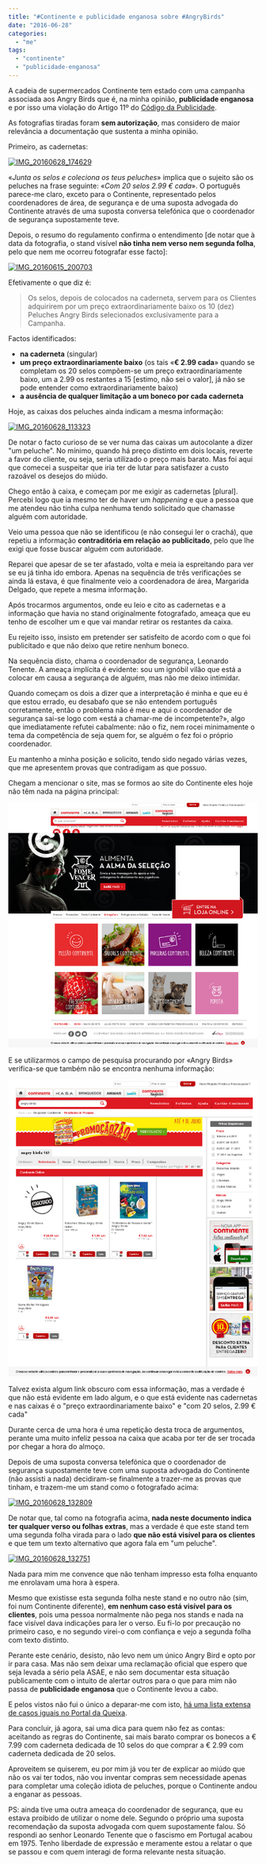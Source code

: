 ```yaml
---
title: "#Continente e publicidade enganosa sobre #AngryBirds"
date: "2016-06-28"
categories: 
  - "me"
tags: 
  - "continente"
  - "publicidade-enganosa"
---
```


A cadeia de supermercados Continente tem estado com uma campanha associada aos Angry Birds que é, na minha opinião, **publicidade enganosa** e por isso uma violação do Artigo 11º do [Código da Publicidade](http://www.pgdlisboa.pt/leis/lei_mostra_articulado.php?nid=390&tabela=leis&nversao=).

As fotografias tiradas foram **sem autorização**, mas considero de maior relevância a documentação que sustenta a minha opinião.

Primeiro, as cadernetas:

[![IMG_20160628_174629](images/IMG_20160628_174629.jpg)](https://blog.1407.org/wp-content/uploads/2016/06/IMG_20160628_174629.jpg)

«_Junta os selos e coleciona os teus peluches_» implica que o sujeito são os peluches na frase seguinte: «_Com 20 selos 2.99 € cada_». O português parece-me claro, exceto para o Continente, representado pelos coordenadores de área, de segurança e de uma suposta advogada do Continente através de uma suposta conversa telefónica que o coordenador de segurança supostamente teve.

Depois, o resumo do regulamento confirma o entendimento \[de notar que à data da fotografia, o stand visível **não tinha nem verso nem segunda folha**, pelo que nem me ocorreu fotografar esse facto\]:

[![IMG_20160615_200703](images/IMG_20160615_200703.jpg)](https://blog.1407.org/wp-content/uploads/2016/06/IMG_20160615_200703.jpg)

Efetivamente o que diz é:

> Os selos, depois de colocados na caderneta, servem para os Clientes adquirirem por um preço extraordinariamente baixo os 10 (dez) Peluches Angry Birds selecionados exclusivamente para a Campanha.

Factos identificados:

- **na caderneta** (singular)
- **um preço extraordinariamente baixo** (os tais «**€ 2.99 cada**» quando se completam os 20 selos compõem-se um preço extraordinariamente baixo, um a 2.99 os restantes a 15 \[estimo, não sei o valor\], já não se pode entender como extraordinariamente baixo)
- **a ausência de qualquer limitação a um boneco por cada caderneta**

Hoje, as caixas dos peluches ainda indicam a mesma informação:

[![IMG_20160628_113323](images/IMG_20160628_113323.jpg)](https://blog.1407.org/wp-content/uploads/2016/06/IMG_20160628_113323.jpg)

De notar o facto curioso de se ver numa das caixas um autocolante a dizer "um peluche". No mínimo, quando há preço distinto em dois locais, reverte a favor do cliente, ou seja, seria utilizado o preço mais barato. Mas foi aqui que comecei a suspeitar que iria ter de lutar para satisfazer a custo razoável os desejos do miúdo.

Chego então à caixa, e começam por me exigir as cadernetas \[plural\]. Percebi logo que ia mesmo ter de haver um _happening_ e que a pessoa que me atendeu não tinha culpa nenhuma tendo solicitado que chamasse alguém com autoridade.

Veio uma pessoa que não se identificou (e não consegui ler o crachá), que repetiu a informação **contraditória em relação ao publicitado**, pelo que lhe exigi que fosse buscar alguém com autoridade.

Reparei que apesar de se ter afastado, volta e meia ia espreitando para ver se eu já tinha ido embora. Apenas na sequência de três verificações se ainda lá estava, é que finalmente veio a coordenadora de área, Margarida Delgado, que repete a mesma informação.

Após trocarmos argumentos, onde eu leio e cito as cadernetas e a informação que havia no stand originalmente fotografado, ameaça que eu tenho de escolher um e que vai mandar retirar os restantes da caixa.

Eu rejeito isso, insisto em pretender ser satisfeito de acordo com o que foi publicitado e que não deixo que retire nenhum boneco.

Na sequência disto, chama o coordenador de segurança, Leonardo Tenente. A ameaça implícita é evidente: sou um ignóbil vilão que está a colocar em causa a segurança de alguém, mas não me deixo intimidar.

Quando começam os dois a dizer que a interpretação é minha e que eu é que estou errado, eu desabafo que se não entendem português corretamente, então o problema não é meu e aqui o coordenador de segurança sai-se logo com «está a chamar-me de incompetente?», algo que imediatamente refutei cabalmente: não o fiz, nem rocei minimamente o tema da competência de seja quem for, se alguém o fez foi o próprio coordenador.

Eu mantenho a minha posição e solicito, tendo sido negado várias vezes, que me apresentem provas que contradigam as que possuo.

Chegam a mencionar o site, mas se formos ao site do Continente eles hoje não têm nada na página principal:

![Screenshot from 2016-06-28 18-15-25](images/Screenshot-from-2016-06-28-18-15-25.png)

E se utilizarmos o campo de pesquisa procurando por «Angry Birds» verifica-se que também não se encontra nenhuma informação:

![Screenshot from 2016-06-28 18-15-45](images/Screenshot-from-2016-06-28-18-15-45.png)

Talvez exista algum link obscuro com essa informação, mas a verdade é que não está evidente em lado algum, e o que está evidente nas cadernetas e nas caixas é o "preço extraordinariamente baixo" e "com 20 selos, 2.99 € cada"

Durante cerca de uma hora é uma repetição desta troca de argumentos, perante uma muito infeliz pessoa na caixa que acaba por ter de ser trocada por chegar a hora do almoço.

Depois de uma suposta conversa telefónica que o coordenador de segurança supostamente teve com uma suposta advogada do Continente (não assisti a nada) decidiram-se finalmente a trazer-me as provas que tinham, e trazem-me um stand como o fotografado acima:

[![IMG_20160628_132809](images/IMG_20160628_132809.jpg)](https://blog.1407.org/wp-content/uploads/2016/06/IMG_20160628_132809.jpg)

De notar que, tal como na fotografia acima, **nada neste documento indica ter qualquer verso ou folhas extras**, mas a verdade é que este stand tem uma segunda folha virada para o lado **que não está visível para os clientes** e que tem um texto alternativo que agora fala em "um peluche".

[![IMG_20160628_132751](images/IMG_20160628_132751.jpg)](https://blog.1407.org/wp-content/uploads/2016/06/IMG_20160628_132751.jpg)

Nada para mim me convence que não tenham impresso esta folha enquanto me enrolavam uma hora à espera.

Mesmo que existisse esta segunda folha neste stand e no outro não (sim, foi num Continente diferente), **em nenhum caso está visível para os clientes**, pois uma pessoa normalmente não pega nos stands e nada na face visível dava indicações para ler o verso. Eu fi-lo por precaução no primeiro caso, e no segundo virei-o com confiança e vejo a segunda folha com texto distinto.

Perante este cenário, desisto, não levo nem um único Angry Bird e opto por ir para casa. Mas não sem deixar uma reclamação oficial que espero que seja levada a sério pela ASAE, e não sem documentar esta situação publicamente com o intuito de alertar outros para o que para mim não passa de **publicidade enganosa** que o Continente levou a cabo.

E pelos vistos não fui o único a deparar-me com isto, [há uma lista extensa de casos iguais no Portal da Queixa](http://portaldaqueixa.com/pesquisa?q=angry%20birds).

Para concluir, já agora, sai uma dica para quem não fez as contas: aceitando as regras do Continente, sai mais barato comprar os bonecos a € 7.99 com caderneta dedicada de 10 selos do que comprar a € 2.99 com caderneta dedicada de 20 selos.

Aproveitem se quiserem, eu por mim já vou ter de explicar ao miúdo que não os vai ter todos, não vou inventar compras sem necessidade apenas para completar uma coleção idiota de peluches, porque o Continente andou a enganar as pessoas.

PS: ainda tive uma outra ameaça do coordenador de segurança, que eu estava proibido de utilizar o nome dele. Segundo o próprio uma suposta recomendação da suposta advogada com quem supostamente falou. Só respondi ao senhor Leonardo Tenente que o fascismo em Portugal acabou em 1975. Tenho liberdade de expressão e meramente estou a relatar o que se passou e com quem interagi de forma relevante nesta situação.
